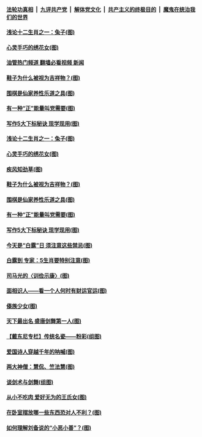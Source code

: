 ####  [法轮功真相](../../../../basic/blob/master/README.md?t=09081531) &nbsp;|&nbsp; [九评共产党](../../../../9ping.md/blob/master/README.md?t=09081531) &nbsp;|&nbsp; [解体党文化](../../../../jtdwh.md/blob/master/README.md?t=09081531)  &nbsp;|&nbsp; [共产主义的终极目的](../../../../gczydzjmd.md/blob/master/README.md?t=09081531) &nbsp;|&nbsp; [魔鬼在统治我们的世界](../../../../mgztzwmdsj.md/blob/master/README.md?t=09081531) 

#### [浅论十二生肖之一：兔子(图)](../pages/p7/1014968.md?t=09081531) 

#### [心灵手巧的绣花女(图)](../pages/p7/1015583.md?t=09081531) 

#### [油管热门频道 翻墙必看视频 新闻](http://45.76.130.85:81/youtube.html?09081531)

#### [鞋子为什么被视为吉祥物？(图)](../pages/p7/1015831.md?t=09081531) 

#### [围棋是仙家养性乐道之具(图)](../pages/p7/1016071.md?t=09081531) 

#### [有一种“正”能量叫党需要(图)](../pages/p7/1016084.md?t=09081531) 

#### [写作5大下标秘诀 现学现用(图)](../pages/p7/1015892.md?t=09081531) 

#### [浅论十二生肖之一：兔子(图)](../pages/p7/1014968.md?t=09081531) 

#### [心灵手巧的绣花女(图)](../pages/p7/1015583.md?t=09081531) 

#### [疾风知劲草(图)](../pages/p7/1015982.md?t=09081531) 

#### [鞋子为什么被视为吉祥物？(图)](../pages/p7/1015831.md?t=09081531) 

#### [围棋是仙家养性乐道之具(图)](../pages/p7/1016071.md?t=09081531) 

#### [有一种“正”能量叫党需要(图)](../pages/p7/1016084.md?t=09081531) 

#### [写作5大下标秘诀 现学现用(图)](../pages/p7/1015892.md?t=09081531) 

#### [今天是“白露”日 须注意这些禁忌(图)](../pages/p7/1016041.md?t=09081531) 

#### [白露到 专家：5生肖要特别注意(图)](../pages/p7/1016030.md?t=09081531) 

#### [司马光的〈训俭示康〉(图)](../pages/p7/1014861.md?t=09081531) 

#### [面相识人——看一个人何时有财运官运(图)](../pages/p7/1013353.md?t=09081531) 

#### [傣族少女(图)](../pages/p7/1015582.md?t=09081531) 

#### [天下最出名 盛唐剑舞第一人(图)](../pages/p7/1015813.md?t=09081531) 

#### [【戴东尼专栏】传统名瓷——粉彩(组图)](../pages/p7/1009832.md?t=09081531) 

#### [爱国诗人穿越千年的呐喊(图)](../pages/p7/1015850.md?t=09081531) 

#### [两大神僧：慧侃、竺法慧(图)](../pages/p7/1015873.md?t=09081531) 

#### [谈剑术与剑舞(组图)](../pages/p7/1015805.md?t=09081531) 

#### [从小不吃肉 爱好无为的王氏女(图)](../pages/p7/1015229.md?t=09081531) 

#### [在卧室摆放哪一些东西恐对人不利？(图)](../pages/p7/1013354.md?t=09081531) 

#### [如何理解刘备说的“小恶小善”？(图)](../pages/p7/1015458.md?t=09081531) 

<img src='http://gfw-breaker.win/goodnews/indexes/p7.md' width='0px' height='0px'/>

